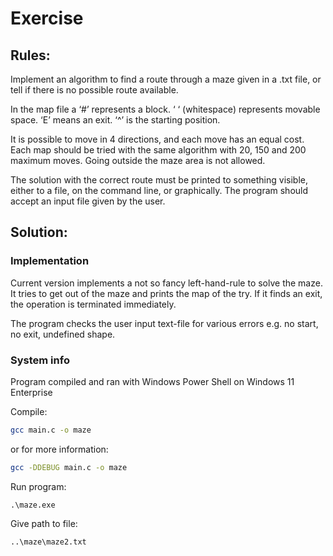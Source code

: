 # Exercise

## Rules:

Implement an algorithm to find a route through a maze given in a .txt file, or tell if there is no possible route available.

In the map file a
‘#’ represents a block.
‘ ‘ (whitespace) represents movable space.
‘E’ means an exit.
‘^’ is the starting position.

It is possible to move in 4 directions, and each move has an equal cost.
Each map should be tried with the same algorithm with 20, 150 and 200 maximum moves.
Going outside the maze area is not allowed.

The solution with the correct route must be printed to something visible, either to a file,
on the command line, or graphically. The program should accept an input file given by the user.

## Solution:

### Implementation
Current version implements a not so fancy left-hand-rule to solve the maze.
It tries to get out of the maze and prints the map of the try.
If it finds an exit, the operation is terminated immediately.

The program checks the user input text-file for various errors e.g. no start, no exit, undefined shape.

### System info
Program compiled and ran with Windows Power Shell on Windows 11 Enterprise

Compile:
```bash
gcc main.c -o maze
```
or for more information:
```bash
gcc -DDEBUG main.c -o maze
```
Run program:
```
.\maze.exe
```
Give path to file:
```
..\maze\maze2.txt
```

